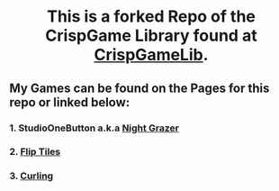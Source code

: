 # <p align =center> This is a **forked** Repo of the CrispGame Library found at [CrispGameLib]. </p>

## My Games can be found on the Pages for this repo or linked below:

### 1. StudioOneButton a.k.a [Night Grazer]
### 2. [Flip Tiles]
### 3. [Curling]

[CrispGameLib]: https://github.com/abagames/crisp-game-lib
[Night Grazer]: https://lanealb-portfolio.github.io/CrispGameLib_Games/?StudioOneButton
[Flip Tiles]: https://lanealb-portfolio.github.io/CrispGameLib_Games/?fliptiles
[Curling]: https://lanealb-portfolio.github.io/CrispGameLib_Games/?Curling
